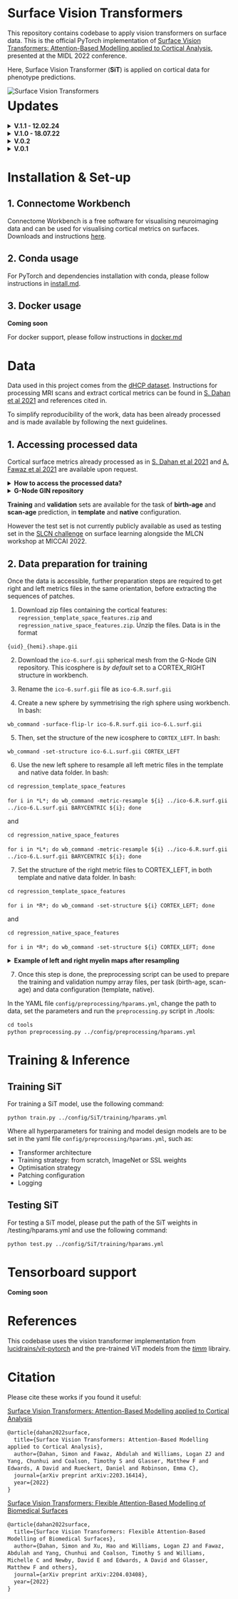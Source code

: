 # Surface Vision Transformers

This repository contains codebase to apply vision transformers on surface data. This is the official PyTorch implementation of [Surface Vision Transformers: Attention-Based Modelling applied to Cortical Analysis](https://arxiv.org/abs/2203.16414), presented at the MIDL 2022 conference.  


Here, Surface Vision Transformer (**SiT**) is applied on cortical data for phenotype predictions.

<img src="./docs/sit_gif.gif"
     alt="Surface Vision Transformers"
     style="float: left; margin-right: 10px;" />

# Updates

<details>
    <summary><b> V.1.1 - 12.02.24</b></summary>
    Major codebase update - 12.02.24
    <ul type="circle">
        <li> Adding masked patch pretraining code to codebase</li>
        <li> can be run as simply as with: python pretrain.py ../config/SiT/pretraining/mpp.yml </li>
    </ul>
</details>


<details>
    <summary><b> V.1.0 - 18.07.22</b></summary>
    Major codebase update - 18.07.22
    <ul type="circle">
        <li> birth age and scan age prediction tasks</li>
        <li> simplifying training script </li>
        <li> adding birth age prediction script </li>
        <li> simplifying preprocessing script </li>
        <li> ingle config file tasks (scan age / birth age) and data configurations (template / native)</li>
        <li> adding mesh indices to extract non-overlapping triangular patches from a cortical mesh ico 6 sphere representation</li>
    </ul>
</details>

<details>
    <summary><b> V.0.2</b></summary>
    Update - 25.05.22
    <ul type="circle">
        <li> testing file and config </li>
        <li> installation guidelines </li>
        <li> data access </li>
    </ul>
</details>

<details>
    <summary><b> V.0.1</b></summary>
    Initial commits - 12.10.21
    <ul type="circle">
        <li> training script </li>
        <li> README </li>
        <li> config file for training </li>
    </ul>
</details>

# Installation & Set-up

## 1. Connectome Workbench

Connectome Workbench is a free software for visualising neuroimaging data and can be used for visualising cortical metrics on surfaces. Downloads and instructions [here](https://www.humanconnectome.org/software/connectome-workbench). 

## 2. Conda usage

For PyTorch and dependencies installation with conda, please follow instructions in [install.md](docs/install.md).

## 3. Docker usage

**Coming soon**

For docker support, please follow instructions in [docker.md](docs/docker.md)

# Data 

Data used in this project comes from the [dHCP dataset](http://www.developingconnectome.org/). Instructions for processing MRI scans and extract cortical metrics can be found in [S. Dahan et al 2021](https://arxiv.org/abs/2203.16414) and references cited in.

To simplify reproducibility of the work, data has been already processed and is made available by following the next guidelines. 



## 1. Accessing processed data

Cortical surface metrics already processed as in [S. Dahan et al 2021](https://arxiv.org/abs/2203.16414) and [A. Fawaz et al 2021](https://www.biorxiv.org/content/10.1101/2021.12.01.470730v1) are available upon request. 

<details>
    <summary><b> How to access the processed data?</b></summary>
    <p>
    To access the data please:
    <br>
        <ul type="circle">
            <li>Sign in <a href="https://data.developingconnectome.org/app/template/Login.vm">here</a> </li>
            <li>Sign the dHCP open access agreement </li>
            <li> Forward the confirmation email to <b> slcn.challenge@gmail.com</b>  </li>
        </ul>
    </br>
    </p>
</details>
<details>
  <summary><b> G-Node GIN repository</b></summary>
      <p>
      Once the confirmation has been sent, you will have access to the <b>G-Node GIN repository</b> containing the data already processed.
      The data used for this project is in the zip files <i>`regression_native_space_features.zip`</i> and <i>`regression_template_space_features.zip`</i>. You also need to use the <i>`ico-6.surf.gii`</i> spherical mesh. 
       <img src="./docs/g-node.png"
        alt="Surface Vision Transformers"
        width="400" 
        height="300"
        style="float: left; margin-right: 6px;"/>
      </p>
</details>

**Training** and **validation** sets are available for the task of **birth-age** and **scan-age** prediction, in **template** and **native** configuration.

However the test set is not currently publicly available as used as testing set in the [SLCN challenge](https://slcn.grand-challenge.org/) on surface learning alongside the MLCN workshop at MICCAI 2022. 

## 2. Data preparation for training

Once the data is accessible, further preparation steps are required to get right and left metrics files in the same orientation, before extracting the sequences of patches.

1. Download zip files containing the cortical features: `regression_template_space_features.zip` and `regression_native_space_features.zip`. Unzip the files. Data is in the format
```
{uid}_{hemi}.shape.gii 
```

2. Download the `ico-6.surf.gii` spherical mesh from the G-Node GIN repository. This icosphere is *by default* set to a CORTEX_RIGHT structure in workbench. 

3. Rename the `ico-6.surf.gii` file as `ico-6.R.surf.gii`

4. Create a new sphere by symmetrising the righ sphere using workbench. In bash:

```
wb_command -surface-flip-lr ico-6.R.surf.gii ico-6.L.surf.gii
```
5. Then, set the structure of the new icosphere to `CORTEX_LEFT`. In bash:
```
wb_command -set-structure ico-6.L.surf.gii CORTEX_LEFT
```

6. Use the new left sphere to resample all left metric files in the template and native data folder. In bash: 
```
cd regression_template_space_features

for i in *L*; do wb_command -metric-resample ${i} ../ico-6.R.surf.gii ../ico-6.L.surf.gii BARYCENTRIC ${i}; done
```
and 
```
cd regression_native_space_features

for i in *L*; do wb_command -metric-resample ${i} ../ico-6.R.surf.gii ../ico-6.L.surf.gii BARYCENTRIC ${i}; done
```

7. Set the structure of the right metric files to CORTEX_LEFT, in both template and native data folder. In bash: 
```
cd regression_template_space_features

for i in *R*; do wb_command -set-structure ${i} CORTEX_LEFT; done
```
and
```
cd regression_native_space_features

for i in *R*; do wb_command -set-structure ${i} CORTEX_LEFT; done
```


<details>
  <summary><b> Example of left and right myelin maps after resampling</b></summary>
      <p>
      Once symmetrised, both left and right hemispheres have the same orientation when visualised on a left hemipshere template. 
       <img src="./docs/left_right_example.png"
        alt="Surface Vision Transformers"
        style="float: left; margin-right: 6px;"/>
      </p>
</details>


7. Once this step is done, the preprocessing script can be used to prepare the training and validation numpy array files, per task (birth-age, scan-age) and data configuration (template, native). 

In the YAML file `config/preprocessing/hparams.yml`, change the path to data, set the parameters and run the `preprocessing.py` script in ./tools:

```
cd tools
python preprocessing.py ../config/preprocessing/hparams.yml
```

# Training & Inference

## Training SiT

For training a SiT model, use the following command:

```
python train.py ../config/SiT/training/hparams.yml
```
Where all hyperparameters for training and model design models are to be set in the yaml file `config/preprocessing/hparams.yml`, such as: 

- Transformer architecture
- Training strategy: from scratch, ImageNet or SSL weights
- Optimisation strategy
- Patching configuration
- Logging

## Testing SiT

For testing a SiT model, please put the path of the SiT weights in /testing/hparams.yml and use the following command: 

```
python test.py ../config/SiT/training/hparams.yml
```

# Tensorboard support

**Coming soon**

# References 

This codebase uses the vision transformer implementation from  
[lucidrains/vit-pytorch](https://github.com/lucidrains/vit-pytorch) and the pre-trained ViT models from the [*timm*](https://github.com/rwightman/pytorch-image-models) librairy. 

# Citation

Please cite these works if you found it useful:

[Surface Vision Transformers: Attention-Based Modelling applied to Cortical Analysis](https://arxiv.org/abs/2203.16414)

```
@article{dahan2022surface,
  title={Surface Vision Transformers: Attention-Based Modelling applied to Cortical Analysis},
  author={Dahan, Simon and Fawaz, Abdulah and Williams, Logan ZJ and Yang, Chunhui and Coalson, Timothy S and Glasser, Matthew F and Edwards, A David and Rueckert, Daniel and Robinson, Emma C},
  journal={arXiv preprint arXiv:2203.16414},
  year={2022}
}
```
[Surface Vision Transformers: Flexible Attention-Based Modelling of Biomedical Surfaces](https://arxiv.org/abs/2204.03408)

```
@article{dahan2022surface,
  title={Surface Vision Transformers: Flexible Attention-Based Modelling of Biomedical Surfaces},
  author={Dahan, Simon and Xu, Hao and Williams, Logan ZJ and Fawaz, Abdulah and Yang, Chunhui and Coalson, Timothy S and Williams, Michelle C and Newby, David E and Edwards, A David and Glasser, Matthew F and others},
  journal={arXiv preprint arXiv:2204.03408},
  year={2022}
}
```


